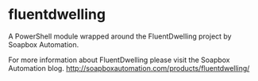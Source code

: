 fluentdwelling
==============

A PowerShell module wrapped around the FluentDwelling project by Soapbox Automation. 

For more information about FluentDwelling please visit the Soapbox Automation blog. http://soapboxautomation.com/products/fluentdwelling/